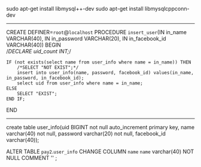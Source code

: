 sudo apt-get install libmysql++-dev
sudo apt-get install libmysqlcppconn-dev

------------------------------------------------------------


CREATE DEFINER=`root`@`localhost` PROCEDURE `insert_user`(IN in_name VARCHAR(40), IN in_password VARCHAR(20), IN in_facebook_id VARCHAR(40))
BEGIN	
    /*DECLARE uid_count INT;*/	

    
    IF (not exists(select name from user_info where name = in_name)) THEN
		/*SELECT "NOT EXIST";*/
		insert into user_info(name, password, facebook_id) values(in_name, in_password, in_facebook_id);
        select uid from user_info where name = in_name;
    ELSE
		SELECT "EXIST";
	END IF;
    
    
END

------------------------------------------------------------


create table user_info(uid BIGINT not null auto_increment primary key, name varchar(40) not null, password varchar(20) not null, facebook_id varchar(40));

ALTER TABLE `pay2`.`user_info` 
CHANGE COLUMN `name` `name` varchar(40) NOT NULL COMMENT '' ;
